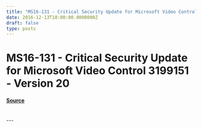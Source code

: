 ```yaml
---
title: "MS16-131 - Critical Security Update for Microsoft Video Control 3199151 - Version 20"
date: 2016-12-13T18:00:00.0000000Z
draft: false
type: posts
---
```

# MS16-131 - Critical Security Update for Microsoft Video Control 3199151 - Version 20









#### [Source](https://technet.microsoft.com/en-us/library/security/MS16-131)

<br/>
---

